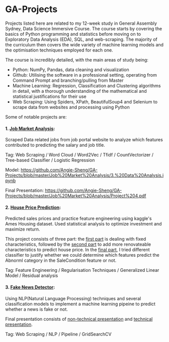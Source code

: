 # GA-Projects

Projects listed here are related to my 12-week study in General Assembly Sydney, Data Science Immersive Course. The course starts by covering the basics of Python programming and statistics before moving on to Exploratory Data Analysis (EDA), SQL, and web-scraping. The majority of the curriculum then covers the wide variety of machine learning models and the optimisation techniques employed for each one.

The course is incredibly detailed, with the main areas of study being:
- Python: NumPy, Pandas, data cleaning and visualization
- Github: Utilising the software in a professional setting, operating from Command Prompt and branching/pulling from Master
- Machine Learning: Regression, Classification and Clustering algorithms in detail, with a thorough understanding of the mathematical and statistical justifications for their use
- Web Scraping: Using Spiders, XPath, BeautifulSoup4 and Selenium to scrape data from websites and processing using Python

Some of notable projects are:
#### 1. [Job Market Analysis](https://github.com/Angie-Sheng/GA-Projects/tree/master/Job%20Market%20Analysis):

Scraped Data related jobs from job portal website to analyze which features contributed to predicting the salary and job title.

Tag: Web Scraping / Word Cloud / Word2Vec / Tfidf / CountVectorizer / Tree-based Classifier / Logistic Regression

Model: https://github.com/Angie-Sheng/GA-Projects/blob/master/Job%20Market%20Analysis/3.%20Data%20Analysis.ipynb

Final Presentation: https://github.com/Angie-Sheng/GA-Projects/blob/master/Job%20Market%20Analysis/Project%204.pdf

#### 2. [House Price Prediction](https://github.com/Angie-Sheng/GA-Projects/tree/master/House%20Price%20Prediction):

Predicted sales prices and practice feature engineering using kaggle's Ames Housing dataset. Used statistical analysis to optimize investment and maximize return. 

This project consists of three part: the [first part](https://github.com/Angie-Sheng/GA-Projects/blob/master/House%20Price%20Prediction/Project%203%20-%20Part%201%20Fixed%20Characteristics.ipynb) is dealing with fixed characteristics, followed by the [second part](https://github.com/Angie-Sheng/GA-Projects/blob/master/House%20Price%20Prediction/Project%203%20-%20Part%202%20Renovateable%20Characteristics.ipynb) to add more renovateable characteristics to predict house price. In the [final part](https://github.com/Angie-Sheng/GA-Projects/blob/master/House%20Price%20Prediction/Project%203%20-%20Part%203%20Abnormal%20%20Classifier.ipynb), I tried different classifier to justify whether we could determine which features predict the Abnorml category in the SaleCondition feature or not.

Tag: Feature Engineering / Regularisation Techniques / Generalized Linear Model / Residual analysis 

#### 3. [Fake News Detector](https://github.com/Angie-Sheng/GA-Projects/tree/master/Fake%20News%20Detector):

Using NLP(Natural Language Processing) techniques and several classification models to implement a machine learning pipeine to predict whether a news is fake or not.

Final presentation consists of [non-technical presentation](https://github.com/Angie-Sheng/GA-Projects/blob/master/Fake%20News%20Detector/Finding%20Real%20About%20Fake%20News%20by%20Angie%20Sheng.pdf) and [technical presentation](https://github.com/Angie-Sheng/GA-Projects/blob/master/Fake%20News%20Detector/Detecting%20fake%20news.pdf).

Tag: Web Scraping / NLP / Pipeline / GridSearchCV
